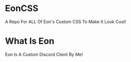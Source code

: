 # EonCSS
A Repo For ALL Of Eon's Custom CSS To Make It Look Cool!

# What Is Eon
Eon Is A Custom Discord Client By Me!

